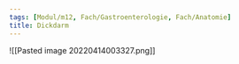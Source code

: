 ```yaml
---
tags: [Modul/m12, Fach/Gastroenterologie, Fach/Anatomie]
title: Dickdarm
---
```

![[Pasted image 20220414003327.png]]